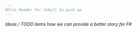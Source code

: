 ```yaml
---
#File header for Jekyll to pick up 
---
```

_Ideas / TODO items how we can provide a better story for F#_